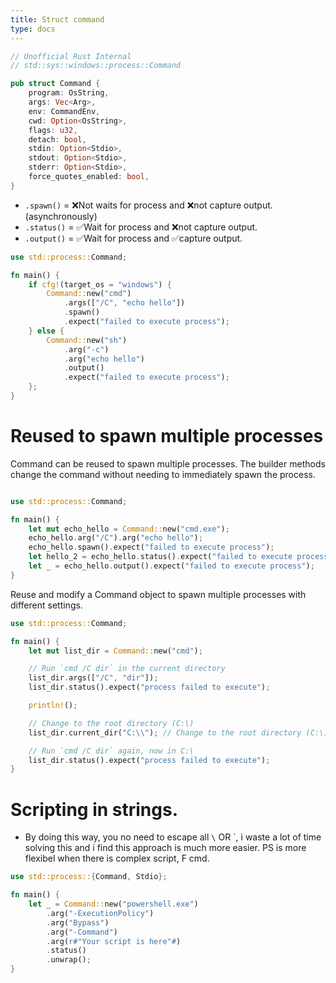 ```yaml
---
title: Struct command
type: docs
---
```


```rs
// Unofficial Rust Internal
// std::sys::windows::process::Command

pub struct Command {
    program: OsString,
    args: Vec<Arg>,
    env: CommandEnv,
    cwd: Option<OsString>,
    flags: u32,
    detach: bool,
    stdin: Option<Stdio>,
    stdout: Option<Stdio>,
    stderr: Option<Stdio>,
    force_quotes_enabled: bool,
}
```

- `.spawn()` = ❌Not waits for process and ❌not capture output. (asynchronously)
- `.status()` = ✅Wait for process and ❌not capture output.
- `.output()` = ✅Wait for process and ✅capture output.


```rust
use std::process::Command;

fn main() {
	if cfg!(target_os = "windows") {
		Command::new("cmd")
			.args(["/C", "echo hello"])
			.spawn()
			.expect("failed to execute process");
	} else {
		Command::new("sh")
			.arg("-c")
			.arg("echo hello")
			.output()
			.expect("failed to execute process");
	};
}

```

# Reused to spawn multiple processes

Command can be reused to spawn multiple processes. The builder methods change the command without needing to immediately spawn the process.

```rs

use std::process::Command;

fn main() {
	let mut echo_hello = Command::new("cmd.exe");
	echo_hello.arg("/C").arg("echo hello");
	echo_hello.spawn().expect("failed to execute process");
	let hello_2 = echo_hello.status().expect("failed to execute process");
	let _ = echo_hello.output().expect("failed to execute process");
}

```

Reuse and modify a Command object to spawn multiple processes with different settings.

```rs
use std::process::Command;

fn main() {
    let mut list_dir = Command::new("cmd");

    // Run `cmd /C dir` in the current directory
    list_dir.args(["/C", "dir"]);
    list_dir.status().expect("process failed to execute");

    println!();

    // Change to the root directory (C:\)
    list_dir.current_dir("C:\\"); // Change to the root directory (C:\)

    // Run `cmd /C dir` again, now in C:\
    list_dir.status().expect("process failed to execute");
}

```

# Scripting in strings.

- By doing this way, you no need to escape all `\` OR `, i waste a lot of time solving this and i find this approach is much more easier. PS is more flexibel when there is complex script, F cmd.

```rs
use std::process::{Command, Stdio};

fn main() {
    let _ = Command::new("powershell.exe")
        .arg("-ExecutionPolicy")
        .arg("Bypass")
        .arg("-Command")
        .arg(r#"Your script is here"#)
        .status()
        .unwrap();
}
```